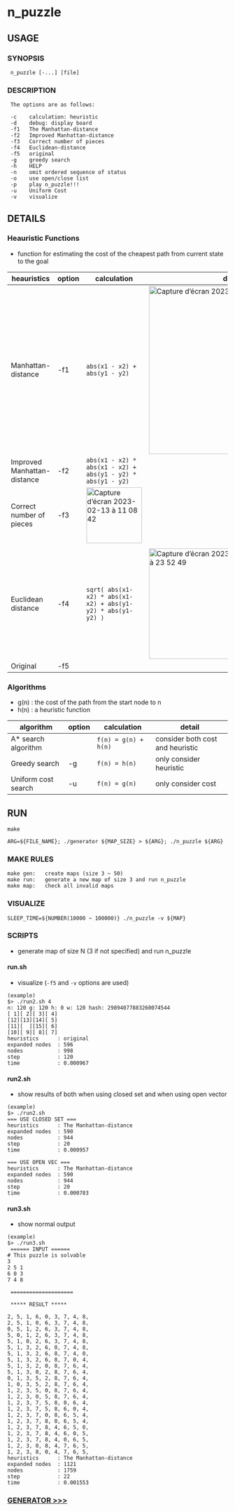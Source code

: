 # n_puzzle



## USAGE

### SYNOPSIS

     n_puzzle [-...] [file]

### DESCRIPTION

     The options are as follows:

     -c    calculation: heuristic
     -d    debug: display board
     -f1   The Manhattan-distance
     -f2   Improved Manhattan-distance
     -f3   Correct number of pieces
     -f4   Euclidean-distance
     -f5   original
     -g    greedy search
     -h    HELP
     -n    omit ordered sequence of status
     -o    use open/close list
     -p    play n_puzzle!!!
     -u    Uniform Cost
     -v    visualize

## DETAILS

### Heauristic Functions

- function for estimating the cost of the cheapest path from current state to the goal

| heauristics | option | calculation | detail |
| --- | --- | --- | --- | 
| Manhattan-distance | -f1 | `abs(x1 - x2) + abs(y1 - y2)` | <img width="383" alt="Capture d’écran 2023-02-13 à 00 15 37" src="https://user-images.githubusercontent.com/60470877/218319546-202f119d-b3b0-4a1a-96f5-32b0b1636e5c.png"> |
| Improved Manhattan-distance | -f2 | `abs(x1 - x2) * abs(x1 - x2) + abs(y1 - y2) * abs(y1 - y2)` | |
| Correct number of pieces | -f3 | <img width="127" alt="Capture d’écran 2023-02-13 à 11 08 42" src="https://user-images.githubusercontent.com/60470877/218354980-727c2324-4c1a-42c9-b989-1c7fdf53c04d.png">
 | |
| Euclidean distance | -f4 | `sqrt( abs(x1-x2) * abs(x1-x2) + abs(y1-y2) * abs(y1-y2) )` | <img width="252" alt="Capture d’écran 2023-02-12 à 23 52 49" src="https://user-images.githubusercontent.com/60470877/218318383-abb16345-700b-44bd-8f69-6ca5fa5d0f61.png"> |
| Original | -f5 |  | |

### Algorithms

- g(n) : the cost of the path from the start node to n
- h(n) : a heuristic function

| algorithm | option | calculation | detail |
| --- | --- | --- | --- | 
| A* search algorithm  |  | `f(n) = g(n) + h(n)` | consider both cost and heuristic |
| Greedy search | -g | `f(n) = h(n)` | only consider heuristic |
| Uniform cost search | -u | `f(n) = g(n)` | only consider cost |

## RUN
    make

    ARG=${FILE_NAME}; ./generator ${MAP_SIZE} > ${ARG}; ./n_puzzle ${ARG}

### MAKE RULES
    make gen:   create maps (size 3 ~ 50)
	make run:   generate a new map of size 3 and run n_puzzle
    make map:   check all invalid maps

### VISUALIZE

    SLEEP_TIME=${NUMBER(10000 ~ 100000)} ./n_puzzle -v ${MAP}

### SCRIPTS

- generate map of size N (3 if not specified) and run n_puzzle
#### run.sh 
- visualize (`-f5` and `-v` options are used)
```shell
(example)
$> ./run2.sh 4
n: 120 g: 120 h: 0 w: 120 hash: 29894077883260074544
[ 1][ 2][ 3][ 4]
[12][13][14][ 5]
[11][  ][15][ 6]
[10][ 9][ 8][ 7]
heuristics      : original
expanded nodes  : 596
nodes           : 998
step            : 120
time            : 0.000967
```

#### run2.sh 
- show results of both when using closed set and when using open vector
```shell
(example)
$> ./run2.sh
=== USE CLOSED SET ===
heuristics      : The Manhattan-distance
expanded nodes  : 590
nodes           : 944
step            : 20
time            : 0.000957

=== USE OPEN VEC ===
heuristics      : The Manhattan-distance
expanded nodes  : 590
nodes           : 944
step            : 20
time            : 0.000783
```

#### run3.sh 
- show normal output
```
(example)
$> ./run3.sh
 ====== INPUT ======
# This puzzle is solvable
3
2 5 1
6 0 3
7 4 8

 ====================

 ***** RESULT *****

2, 5, 1, 6, 0, 3, 7, 4, 8, 
2, 5, 1, 0, 6, 3, 7, 4, 8, 
0, 5, 1, 2, 6, 3, 7, 4, 8, 
5, 0, 1, 2, 6, 3, 7, 4, 8, 
5, 1, 0, 2, 6, 3, 7, 4, 8, 
5, 1, 3, 2, 6, 0, 7, 4, 8, 
5, 1, 3, 2, 6, 8, 7, 4, 0, 
5, 1, 3, 2, 6, 8, 7, 0, 4, 
5, 1, 3, 2, 0, 8, 7, 6, 4, 
5, 1, 3, 0, 2, 8, 7, 6, 4, 
0, 1, 3, 5, 2, 8, 7, 6, 4, 
1, 0, 3, 5, 2, 8, 7, 6, 4, 
1, 2, 3, 5, 0, 8, 7, 6, 4, 
1, 2, 3, 0, 5, 8, 7, 6, 4, 
1, 2, 3, 7, 5, 8, 0, 6, 4, 
1, 2, 3, 7, 5, 8, 6, 0, 4, 
1, 2, 3, 7, 0, 8, 6, 5, 4, 
1, 2, 3, 7, 8, 0, 6, 5, 4, 
1, 2, 3, 7, 8, 4, 6, 5, 0, 
1, 2, 3, 7, 8, 4, 6, 0, 5, 
1, 2, 3, 7, 8, 4, 0, 6, 5, 
1, 2, 3, 0, 8, 4, 7, 6, 5, 
1, 2, 3, 8, 0, 4, 7, 6, 5, 
heuristics      : The Manhattan-distance
expanded nodes  : 1121
nodes           : 1759
step            : 22
time            : 0.001553
```

### [GENERATOR >>>](tester/README_gen.md)

